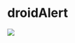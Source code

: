 # droidAlert
[![](https://jitpack.io/v/raza11409652/droidAlert.svg)](https://jitpack.io/#raza11409652/droidAlert)

